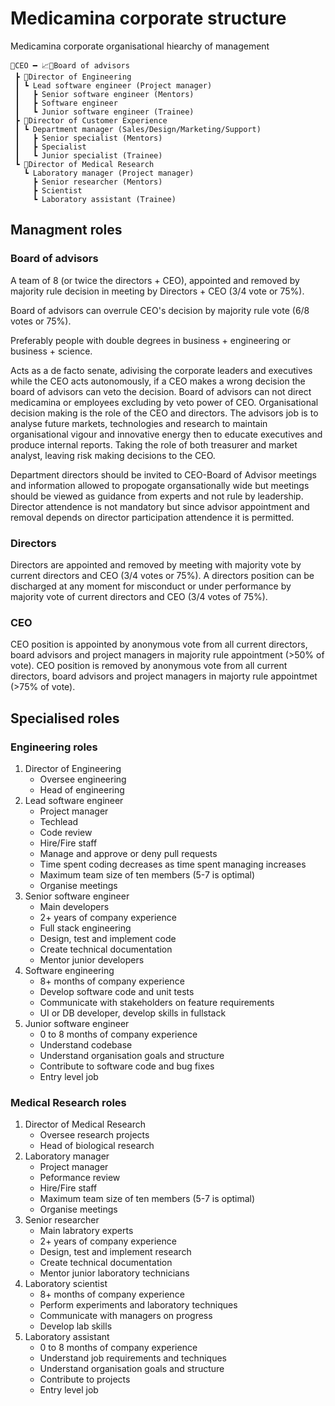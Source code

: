 # Medicamina corporate structure

Medicamina corporate organisational hiearchy of management

```
🌟CEO ━ 📈🥼Board of advisors
 ┣ 🔺Director of Engineering
 ┃ ┗ Lead software engineer (Project manager)
 ┃   ┣ Senior software engineer (Mentors)
 ┃   ┣ Software engineer
 ┃   ┗ Junior software engineer (Trainee)
 ┣ 🔺Director of Customer Experience
 ┃ ┗ Department manager (Sales/Design/Marketing/Support)
 ┃   ┣ Senior specialist (Mentors)
 ┃   ┣ Specialist
 ┃   ┗ Junior specialist (Trainee)
 ┗ 🔺Director of Medical Research
   ┗ Laboratory manager (Project manager)
     ┣ Senior researcher (Mentors)
     ┣ Scientist
     ┗ Laboratory assistant (Trainee)
```

## Managment roles
### Board of advisors

A team of 8 (or twice the directors + CEO), appointed and removed by majority rule decision in meeting by Directors + CEO (3/4 vote or 75%).

Board of advisors can overrule CEO's decision by majority rule vote (6/8 votes or 75%).

Preferably people with double degrees in business + engineering or business + science.

Acts as a de facto senate, adivising the corporate leaders and executives while the CEO acts autonomously, if a CEO makes a wrong decision the board of advisors can veto the decision. Board of advisors can not direct medicamina or employees excluding by veto power of CEO. Organisational decision making is the role of the CEO and directors. The advisors job is to analyse future markets, technologies and research to maintain organisational vigour and innovative energy then to educate executives and produce internal reports. Taking the role of both treasurer and market analyst, leaving risk making decisions to the CEO.

Department directors should be invited to CEO-Board of Advisor meetings and information allowed to propogate organsationally wide but meetings should be viewed as guidance from experts and not rule by leadership. Director attendence is not mandatory but since advisor appointment and removal depends on director participation attendence it is permitted. 

### Directors

Directors are appointed and removed by meeting with majority vote by current directors and CEO (3/4 votes or 75%). A directors position can be discharged at any moment for misconduct or under performance by majority vote of current directors and CEO (3/4 votes of 75%).

### CEO

CEO position is appointed by anonymous vote from all current directors, board advisors and project managers in majority rule appointment (>50% of vote). CEO position is removed by anonymous vote from all current directors, board advisors and project managers in majorty rule appointmet (>75% of vote).

## Specialised roles
### Engineering roles

1. Director of Engineering
   - Oversee engineering
   - Head of engineering
2. Lead software engineer
   - Project manager
   - Techlead
   - Code review
   - Hire/Fire staff
   - Manage and approve or deny pull requests
   - Time spent coding decreases as time spent managing increases
   - Maximum team size of ten members (5-7 is optimal)
   - Organise meetings
3. Senior software engineer
   - Main developers
   - 2+ years of company experience
   - Full stack engineering
   - Design, test and implement code
   - Create technical documentation
   - Mentor junior developers
4. Software engineering
   - 8+ months of company experience
   - Develop software code and unit tests
   - Communicate with stakeholders on feature requirements
   - UI or DB developer, develop skills in fullstack
5. Junior software engineer
   - 0 to 8 months of company experience
   - Understand codebase
   - Understand organisation goals and structure
   - Contribute to software code and bug fixes
   - Entry level job

### Medical Research roles

1. Director of Medical Research
   - Oversee research projects
   - Head of biological research
2. Laboratory manager
   - Project manager
   - Peformance review
   - Hire/Fire staff
   - Maximum team size of ten members (5-7 is optimal)
   - Organise meetings
3. Senior researcher
   - Main labratory experts
   - 2+ years of company experience
   - Design, test and implement research
   - Create technical documentation
   - Mentor junior laboratory technicians
4. Laboratory scientist
   - 8+ months of company experience
   - Perform experiments and laboratory techniques
   - Communicate with managers on progress
   - Develop lab skills
5. Laboratory assistant
   - 0 to 8 months of company experience
   - Understand job requirements and techniques
   - Understand organisation goals and structure
   - Contribute to projects
   - Entry level job

